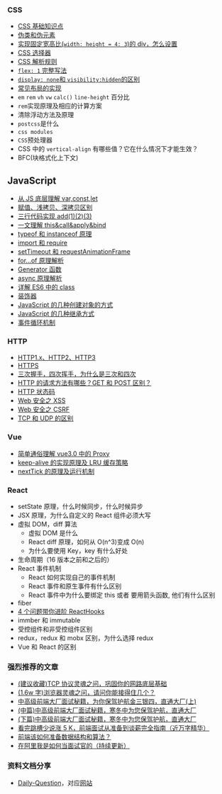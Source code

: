 ### CSS

-   [CSS 基础知识点](./CSS/CSS基础知识点.md)
-   [伪类和伪元素](./CSS/伪类和伪元素.md)
-   [实现固定宽高比(`width: height = 4: 3`)的 div，怎么设置](./CSS/实现固定宽高比的div.md)
-   [CSS 选择器](./CSS/CSS选择器.md)
-   [CSS 解析规则](./CSS/CSS解析规则.md)
-   [`flex: 1` 完整写法](./CSS/flex.md)
-   [`display: none`和 `visibility:hidden`的区别](./CSS/display:none和visibility:hidden的区别.md)
-   [常见布局的实现](./CSS/常见CSS布局的实现)
-   `em` `rem` `vh` `vw` `calc()` `line-height` 百分比
-   `rem`实现原理及相应的计算方案
-   清除浮动方法及原理
-   `postcss`是什么
-   `css modules`
-   `CSS`预处理器
-   CSS 中的 `vertical-align` 有哪些值？它在什么情况下才能生效？
-   BFC(块格式化上下文)

## JavaScript

-   [从 JS 底层理解 var,const,let](./JavaScript/从JS底层理解var,const,let.md)
-   [赋值、浅拷贝、深拷贝区别](./JavaScript/赋值、浅拷贝、深拷贝区别.md)
-   [三行代码实现 add(1)(2)(3)](./JavaScript/函数柯里化.md)
-   [一文理解 this&call&apply&bind](./JavaScript/一文理解this&call&apply&bind.md)
-   [typeof 和 instanceof 原理](./JavaScript/typeof和instanceof原理.md)
-   [import 和 require](./JavaScript/import和require.md)
-   [setTimeout 和 requestAnimationFrame](./JavaScript/setTimeout和requestAnimationFrame.md)
-   [for...of 原理解析](./JavaScript/for...of原理解析.md)
-   [Generator 函数](./JavaScript/Generator函数.md)
-   [async 原理解析](./JavaScript/async原理解析.md)
-   [详解 ES6 中的 class](./JavaScript/详解ES6中的class.md)
-   [装饰器](./JavaScript/装饰器.md)
-   [JavaScript 的几种创建对象的方式](./JavaScript/JavaScript的几种创建对象的方式.md)
-   [JavaScript 的几种继承方式](./JavaScript/JavaScript的几种继承方式.md)
-   [事件循环机制](./JavaScript/事件循环机制.md)

### HTTP

-   [HTTP1.x、HTTP2、HTTP3](./HTTP/HTTP1.x、HTTP2、HTTP3.md)
-   [HTTPS](./HTTP/HTTPS.md)
-   [三次握手，四次挥手，为什么是三次和四次](./HTTP/三次握手，四次挥手，为什么是三次和四次)
-   [HTTP 的请求方法有哪些？GET 和 POST 区别？](./HTTP/HTTP请求方法)
-   [HTTP 状态码](./HTTP/HTTP状态码)
-   [Web 安全之 XSS](./HTTP/Web安全之XSS)
-   [Web 安全之 CSRF](./HTTP/Web安全之CSRF)
-   [TCP 和 UDP 的区别](./HTTP/TCP和UDP)

### Vue

-   [简单通俗理解 vue3.0 中的 Proxy](./Vue/简单通俗理解vue3.0中的Proxy.md)
-   [keep-alive 的实现原理及 LRU 缓存策略](./Vue/keep-alive的实现原理及LRU缓存策略.md)
-   [nextTick 的原理及运行机制](./Vue/nextTick的原理及运行机制)

### React

-   setState 原理，什么时候同步，什么时候异步
-   JSX 原理，为什么自定义的 React 组件必须大写
-   虚拟 DOM，diff 算法
    -   虚拟 DOM 是什么
    -   React diff 原理，如何从 O(n^3)变成 O(n)
    -   为什么要使用 Key，key 有什么好处
-   生命周期（16 版本之前和之后的）
-   React 事件机制
    -   React 如何实现自己的事件机制
    -   React 事件和原生事件有什么区别
    -   React 事件中为什么要绑定 this 或者 要用箭头函数, 他们有什么区别
-   fiber
-   [4 个问题带你进阶 ReactHooks](./React/4个问题带你进阶ReactHooks.md)
-   immber 和 immutable
-   受控组件和非受控组件区别
-   redux，redux 和 mobx 区别，为什么选择 redux
-   Vue 和 React 的区别

### 强烈推荐的文章

-   [(建议收藏)TCP 协议灵魂之问，巩固你的网路底层基础](https://juejin.im/post/5e527c58e51d4526c654bf41)
-   [(1.6w 字)浏览器灵魂之问，请问你能接得住几个？](https://juejin.im/post/5df5bcea6fb9a016091def69)
-   [中高级前端大厂面试秘籍，为你保驾护航金三银四，直通大厂(上)](https://juejin.im/post/5c64d15d6fb9a049d37f9c20)
-   [(中篇)中高级前端大厂面试秘籍，寒冬中为您保驾护航，直通大厂](https://juejin.im/post/5c92f499f265da612647b754)
-   [(下篇)中高级前端大厂面试秘籍，寒冬中为您保驾护航，直通大厂](https://juejin.im/post/5cc26dfef265da037b611738)
-   [看完跳槽少说涨 5 K，前端面试从准备到谈薪完全指南（近万字精华）](https://juejin.im/post/5dfef50751882512444027eb)
-   [前端该如何准备数据结构和算法？](https://juejin.im/post/5d5b307b5188253da24d3cd1)
-   [在阿里我是如何当面试官的（持续更新）](https://juejin.im/post/5e6ebfa86fb9a07ca714d0ec)

### 资料文档分享

-   [Daily-Question](https://github.com/shfshanyue/Daily-Question)，对应[网站](https://q.shanyue.tech/roadmap/code.html#%E5%87%86%E5%A4%87%E5%B7%A5%E4%BD%9C)
